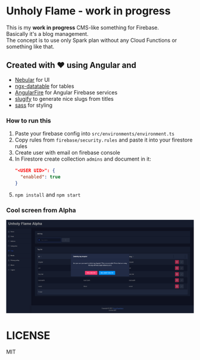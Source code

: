 # Unholy Flame - work in progress

This is my **work in progress** CMS-like something for Firebase.  
Basically it's a blog management.  
The concept is to use only Spark plan without any Cloud Functions or something like that.  

## Created with ❤ using Angular and
* [Nebular](https://akveo.github.io/nebular/) for UI
* [ngx-datatable](https://swimlane.github.io/ngx-datatable/) for tables
* [AngularFire](https://github.com/angular/angularfire) for Angular Firebase services
* [slugify](https://github.com/simov/slugify) to generate nice slugs from titles
* [sass](https://sass-lang.com/) for styling

### How to run this
1. Paste your firebase config into `src/environments/environment.ts`
2. Copy rules from `firebase/security.rules` and paste it into your firestore rules
3. Create user with email on firebase console
4. In Firestore create collection `admins` and document in it:
    ```json
    "<USER UID>": {
      "enabled": true
    }
    ```
5. `npm install` and `npm start`

### Cool screen from Alpha
![really cool screen](screens/screen1.png)

# LICENSE
MIT
